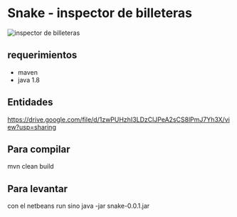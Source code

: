 


# Snake - inspector de billeteras

![inspector de billeteras](https://i.ytimg.com/vi/SBSIotb48Jc/hqdefault.jpg)
## requerimientos
- maven
- java 1.8

## Entidades
https://drive.google.com/file/d/1zwPUHzhI3LDzClJPeA2sCS8lPmJ7Yh3X/view?usp=sharing
## Para compilar 
mvn clean build

## Para levantar
con el netbeans run
sino java -jar snake-0.0.1.jar 


